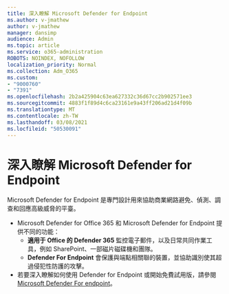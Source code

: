 ```yaml
---
title: 深入瞭解 Microsoft Defender for Endpoint
ms.author: v-jmathew
author: v-jmathew
manager: dansimp
audience: Admin
ms.topic: article
ms.service: o365-administration
ROBOTS: NOINDEX, NOFOLLOW
localization_priority: Normal
ms.collection: Adm_O365
ms.custom:
- "9000760"
- "7391"
ms.openlocfilehash: 2b2a425904c63ea627332c36d67cc2b902571ee3
ms.sourcegitcommit: 4883f1f89d4c6ca23161e9a43ff206ad21d4f09b
ms.translationtype: MT
ms.contentlocale: zh-TW
ms.lasthandoff: 03/08/2021
ms.locfileid: "50530091"
---
```

# <a name="learn-more-about-microsoft-defender-for-endpoint"></a>深入瞭解 Microsoft Defender for Endpoint

Microsoft Defender for Endpoint 是專門設計用來協助商業網路避免、偵測、調查和回應高級威脅的平臺。

- Microsoft Defender for Office 365 和 Microsoft Defender for Endpoint 提供不同的功能：
  - **適用于 Office 的 Defender 365** 監控電子郵件，以及日常共同作業工具，例如 SharePoint、一部磁片磁碟機和團隊。
  - **Defender For Endpoint** 會保護與端點相關聯的裝置，並協助識別使其超過侵犯性防護的攻擊。
- 若要深入瞭解如何使用 Defender for Endpoint 或開始免費試用版，請參閱 [Microsoft Defender For endpoint](https://go.microsoft.com/fwlink/?linkid=2094113)。
